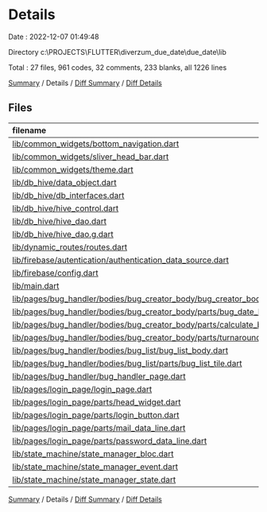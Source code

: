 # Details

Date : 2022-12-07 01:49:48

Directory c:\\PROJECTS\\FLUTTER\\diverzum_due_date\\due_date\\lib

Total : 27 files,  961 codes, 32 comments, 233 blanks, all 1226 lines

[Summary](results.md) / Details / [Diff Summary](diff.md) / [Diff Details](diff-details.md)

## Files
| filename | language | code | comment | blank | total |
| :--- | :--- | ---: | ---: | ---: | ---: |
| [lib/common_widgets/bottom_navigation.dart](/lib/common_widgets/bottom_navigation.dart) | Dart | 68 | 0 | 7 | 75 |
| [lib/common_widgets/sliver_head_bar.dart](/lib/common_widgets/sliver_head_bar.dart) | Dart | 37 | 1 | 9 | 47 |
| [lib/common_widgets/theme.dart](/lib/common_widgets/theme.dart) | Dart | 1 | 14 | 1 | 16 |
| [lib/db_hive/data_object.dart](/lib/db_hive/data_object.dart) | Dart | 8 | 0 | 6 | 14 |
| [lib/db_hive/db_interfaces.dart](/lib/db_hive/db_interfaces.dart) | Dart | 9 | 0 | 4 | 13 |
| [lib/db_hive/hive_control.dart](/lib/db_hive/hive_control.dart) | Dart | 32 | 1 | 15 | 48 |
| [lib/db_hive/hive_dao.dart](/lib/db_hive/hive_dao.dart) | Dart | 14 | 0 | 9 | 23 |
| [lib/db_hive/hive_dao.g.dart](/lib/db_hive/hive_dao.g.dart) | Dart | 36 | 4 | 8 | 48 |
| [lib/dynamic_routes/routes.dart](/lib/dynamic_routes/routes.dart) | Dart | 34 | 0 | 8 | 42 |
| [lib/firebase/autentication/authentication_data_source.dart](/lib/firebase/autentication/authentication_data_source.dart) | Dart | 9 | 1 | 2 | 12 |
| [lib/firebase/config.dart](/lib/firebase/config.dart) | Dart | 12 | 0 | 2 | 14 |
| [lib/main.dart](/lib/main.dart) | Dart | 54 | 5 | 14 | 73 |
| [lib/pages/bug_handler/bodies/bug_creator_body/bug_creator_body.dart](/lib/pages/bug_handler/bodies/bug_creator_body/bug_creator_body.dart) | Dart | 22 | 0 | 5 | 27 |
| [lib/pages/bug_handler/bodies/bug_creator_body/parts/bug_date_line.dart](/lib/pages/bug_handler/bodies/bug_creator_body/parts/bug_date_line.dart) | Dart | 67 | 0 | 12 | 79 |
| [lib/pages/bug_handler/bodies/bug_creator_body/parts/calculate_button.dart](/lib/pages/bug_handler/bodies/bug_creator_body/parts/calculate_button.dart) | Dart | 41 | 0 | 8 | 49 |
| [lib/pages/bug_handler/bodies/bug_creator_body/parts/turnaround_time_line.dart](/lib/pages/bug_handler/bodies/bug_creator_body/parts/turnaround_time_line.dart) | Dart | 41 | 0 | 7 | 48 |
| [lib/pages/bug_handler/bodies/bug_list/bug_list_body.dart](/lib/pages/bug_handler/bodies/bug_list/bug_list_body.dart) | Dart | 17 | 0 | 8 | 25 |
| [lib/pages/bug_handler/bodies/bug_list/parts/bug_list_tile.dart](/lib/pages/bug_handler/bodies/bug_list/parts/bug_list_tile.dart) | Dart | 57 | 0 | 8 | 65 |
| [lib/pages/bug_handler/bug_handler_page.dart](/lib/pages/bug_handler/bug_handler_page.dart) | Dart | 69 | 0 | 18 | 87 |
| [lib/pages/login_page/login_page.dart](/lib/pages/login_page/login_page.dart) | Dart | 33 | 0 | 5 | 38 |
| [lib/pages/login_page/parts/head_widget.dart](/lib/pages/login_page/parts/head_widget.dart) | Dart | 17 | 0 | 3 | 20 |
| [lib/pages/login_page/parts/login_button.dart](/lib/pages/login_page/parts/login_button.dart) | Dart | 41 | 0 | 8 | 49 |
| [lib/pages/login_page/parts/mail_data_line.dart](/lib/pages/login_page/parts/mail_data_line.dart) | Dart | 45 | 0 | 11 | 56 |
| [lib/pages/login_page/parts/password_data_line.dart](/lib/pages/login_page/parts/password_data_line.dart) | Dart | 38 | 1 | 7 | 46 |
| [lib/state_machine/state_manager_bloc.dart](/lib/state_machine/state_manager_bloc.dart) | Dart | 73 | 5 | 28 | 106 |
| [lib/state_machine/state_manager_event.dart](/lib/state_machine/state_manager_event.dart) | Dart | 41 | 0 | 14 | 55 |
| [lib/state_machine/state_manager_state.dart](/lib/state_machine/state_manager_state.dart) | Dart | 45 | 0 | 6 | 51 |

[Summary](results.md) / Details / [Diff Summary](diff.md) / [Diff Details](diff-details.md)
